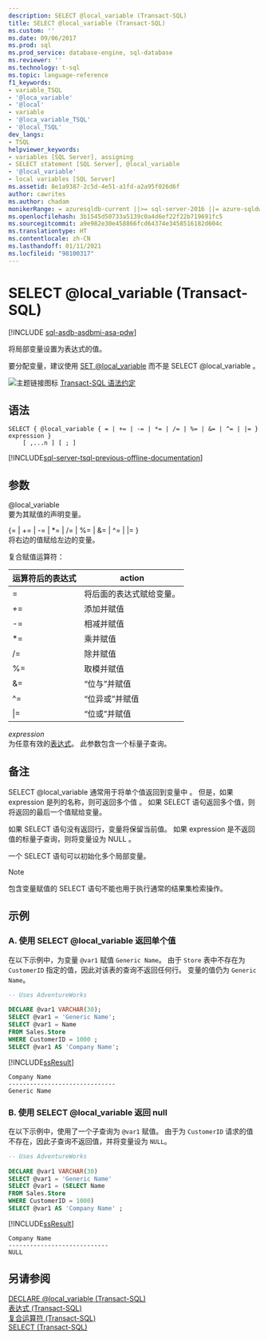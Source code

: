 ```yaml
---
description: SELECT @local_variable (Transact-SQL)
title: SELECT @local_variable (Transact-SQL)
ms.custom: ''
ms.date: 09/06/2017
ms.prod: sql
ms.prod_service: database-engine, sql-database
ms.reviewer: ''
ms.technology: t-sql
ms.topic: language-reference
f1_keywords:
- variable_TSQL
- '@loca_variable'
- '@local'
- variable
- '@loca_variable_TSQL'
- '@local_TSQL'
dev_langs:
- TSQL
helpviewer_keywords:
- variables [SQL Server], assigning
- SELECT statement [SQL Server], @local_variable
- '@local_variable'
- local variables [SQL Server]
ms.assetid: 8e1a9387-2c5d-4e51-a1fd-a2a95f026d6f
author: cawrites
ms.author: chadam
monikerRange: = azuresqldb-current ||>= sql-server-2016 ||= azure-sqldw-latest||>= sql-server-linux-2017
ms.openlocfilehash: 3b1545d50733a5139c0a4d6ef22f22b719691fc5
ms.sourcegitcommit: a9e982e30e458866fcd64374e3458516182d604c
ms.translationtype: HT
ms.contentlocale: zh-CN
ms.lasthandoff: 01/11/2021
ms.locfileid: "98100317"
---
```

# <a name="select-local_variable-transact-sql"></a>SELECT @local_variable (Transact-SQL)

[!INCLUDE [sql-asdb-asdbmi-asa-pdw](../../includes/applies-to-version/sql-asdb-asdbmi-asa.md)]

  将局部变量设置为表达式的值。  
  
 要分配变量，建议使用 [SET @local_variable](../../t-sql/language-elements/set-local-variable-transact-sql.md) 而不是 SELECT @local_variable  。  
  
 ![主题链接图标](../../database-engine/configure-windows/media/topic-link.gif "“主题链接”图标") [Transact-SQL 语法约定](../../t-sql/language-elements/transact-sql-syntax-conventions-transact-sql.md)  
  
## <a name="syntax"></a>语法  
  
```syntaxsql
SELECT { @local_variable { = | += | -= | *= | /= | %= | &= | ^= | |= } expression } 
    [ ,...n ] [ ; ]  
```  
  
[!INCLUDE[sql-server-tsql-previous-offline-documentation](../../includes/sql-server-tsql-previous-offline-documentation.md)]

## <a name="arguments"></a>参数

@local_variable  
 要为其赋值的声明变量。  
  
{= \| += \| -= \| \*= \| /= \| %= \| &= \| ^= \| \|= }  
将右边的值赋给左边的变量。  
  
复合赋值运算符：  

| 运算符后的表达式 | action |  
| -------- | ------ |  
| = | 将后面的表达式赋给变量。 |  
| += | 添加并赋值 |  
| -= | 相减并赋值 |  
| \*= | 乘并赋值 |  
| /= | 除并赋值 |  
| %= | 取模并赋值 |  
| &= | “位与”并赋值 |  
| ^= | “位异或”并赋值 |  
| \|= | “位或”并赋值 |  

*expression*  
为任意有效的[表达式](../../t-sql/language-elements/expressions-transact-sql.md)。 此参数包含一个标量子查询。  

## <a name="remarks"></a>备注

SELECT @local_variable 通常用于将单个值返回到变量中  。 但是，如果 expression 是列的名称，则可返回多个值  。 如果 SELECT 语句返回多个值，则将返回的最后一个值赋给变量。  

如果 SELECT 语句没有返回行，变量将保留当前值。 如果 expression 是不返回值的标量子查询，则将变量设为 NULL  。  

一个 SELECT 语句可以初始化多个局部变量。  

> [!NOTE]
> 包含变量赋值的 SELECT 语句不能也用于执行通常的结果集检索操作。  
  
## <a name="examples"></a>示例  
  
### <a name="a-use-select-local_variable-to-return-a-single-value"></a>A. 使用 SELECT @local_variable 返回单个值  
 在以下示例中，为变量 `@var1` 赋值 `Generic Name`。 由于 `Store` 表中不存在为 `CustomerID` 指定的值，因此对该表的查询不返回任何行。 变量的值仍为 `Generic Name`。  
  
```sql  
-- Uses AdventureWorks    
  
DECLARE @var1 VARCHAR(30);         
SELECT @var1 = 'Generic Name';         
SELECT @var1 = Name         
FROM Sales.Store         
WHERE CustomerID = 1000 ;        
SELECT @var1 AS 'Company Name';  
```  
  
 [!INCLUDE[ssResult](../../includes/ssresult-md.md)]  
  
 ```
 Company Name  
 ------------------------------  
 Generic Name  
 ```  
  
### <a name="b-use-select-local_variable-to-return-null"></a>B. 使用 SELECT @local_variable 返回 null  
 在以下示例中，使用了一个子查询为 `@var1` 赋值。 由于为 `CustomerID` 请求的值不存在，因此子查询不返回值，并将变量设为 `NULL`。  
  
```sql  
-- Uses AdventureWorks  
  
DECLARE @var1 VARCHAR(30)   
SELECT @var1 = 'Generic Name'   
SELECT @var1 = (SELECT Name   
FROM Sales.Store   
WHERE CustomerID = 1000)   
SELECT @var1 AS 'Company Name' ;  
```  
  
 [!INCLUDE[ssResult](../../includes/ssresult-md.md)]  
  
```
Company Name  
----------------------------  
NULL  
```  
  
## <a name="see-also"></a>另请参阅  
 [DECLARE @local_variable (Transact-SQL)](../../t-sql/language-elements/declare-local-variable-transact-sql.md)   
 [表达式 (Transact-SQL)](../../t-sql/language-elements/expressions-transact-sql.md)   
 [复合运算符 (Transact-SQL)](../../t-sql/language-elements/compound-operators-transact-sql.md)   
 [SELECT (Transact-SQL)](../../t-sql/queries/select-transact-sql.md)  
